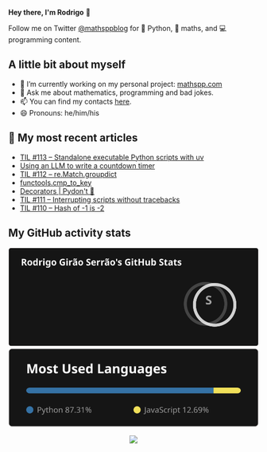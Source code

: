 **Hey there, I'm Rodrigo** 👋

Follow me on Twitter [@mathsppblog][twitter] for 🐍 Python, 🧠 maths, and 💻 programming content.


## A little bit about myself

- 🔭 I’m currently working on my personal project: [mathspp.com](https://mathspp.com)
- 💬 Ask me about mathematics, programming and bad jokes.
- 📫 You can find my contacts [here](https://mathspp.com/about#contacts).
- 😄 Pronouns: he/him/his


## 📖 My most recent articles

<!-- BLOG-POST-LIST:START -->
- [TIL #113 – Standalone executable Python scripts with uv](https://mathspp.com/blog/til/standalone-executable-python-scripts-with-uv)
- [Using an LLM to write a countdown timer](https://mathspp.com/blog/using-an-llm-to-write-a-countdown-timer)
- [TIL #112 – re.Match.groupdict](https://mathspp.com/blog/til/re-match-groupdict)
- [functools.cmp_to_key](https://mathspp.com/blog/functools-cmp_to_key)
- [Decorators | Pydon&#39;t 🐍](https://mathspp.com/blog/pydonts/decorators)
- [TIL #111 – Interrupting scripts without tracebacks](https://mathspp.com/blog/til/interrupting-scripts-without-tracebacks)
- [TIL #110 – Hash of -1 is -2](https://mathspp.com/blog/til/hash-of-1-is-2)
<!-- BLOG-POST-LIST:END -->


##  My GitHub activity stats

<!-- Thanks to ofek! -->

<img src="general_stats.svg" alt="GitHub Statistics" loading="lazy">

<img src="language_stats.svg" alt="Top Languages" loading="lazy">

<p align='center'><img src='https://visitor-badge.laobi.icu/badge?page_id=RodrigoGiraoSerrao'></p>

[twitter]: https://twitter.com/mathsppblog
